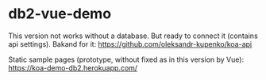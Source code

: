 # db2-vue-demo

This version not works without a database. But ready to connect it (contains api settings).
Bakand for it: https://github.com/oleksandr-kupenko/koa-api

Static sample pages (prototype, without fixed as in this version by Vue): https://koa-demo-db2.herokuapp.com/
